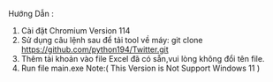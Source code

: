 Hướng Dẫn :
1. Cài đặt Chromium Version 114
2. Sử dụng câu lệnh sau để tải tool về máy: git clone https://github.com/python194/Twitter.git
3. Thêm tài khoản vào file Excel đã có sẵn,vui lòng không đổi tên file.
4. Run file main.exe
Note:( This Version is Not Support Windows 11 )